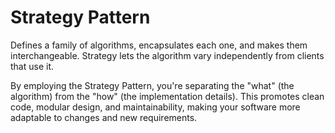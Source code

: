 # Strategy Pattern
Defines a family of algorithms, encapsulates each one, and makes them interchangeable. Strategy lets the algorithm vary independently from clients that use it.

By employing the Strategy Pattern, you're separating the "what" (the algorithm) from the "how" (the implementation details). This promotes clean code, modular design, and maintainability, making your software more adaptable to changes and new requirements.